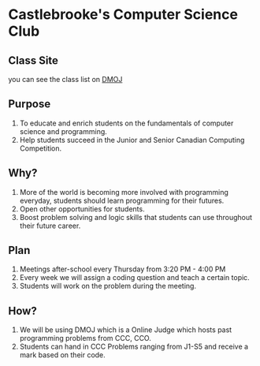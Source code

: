 # Castlebrooke's Computer Science Club

## Class Site
you can see the class list on [DMOJ](https://dmoj.ca/organization/129-castlebrooke-ss/users)

## Purpose
1. To educate and enrich students on the fundamentals of computer science and programming.
2. Help students succeed in the Junior and Senior Canadian Computing Competition.

## Why? 
1. More of the world is becoming more involved with programming everyday, students should learn programming for their futures.
2. Open other opportunities for students.
3. Boost problem solving and logic skills that students can use throughout their future career.

## Plan
1. Meetings after-school every Thursday from 3:20 PM - 4:00 PM
2. Every week we will assign a coding question and teach a certain topic.
3. Students will work on the problem during the meeting.

## How? 
1. We will be using DMOJ which is a Online Judge which hosts past programming problems from CCC, CCO.
2. Students can hand in CCC Problems ranging from J1-S5 and receive a mark based on their code.





